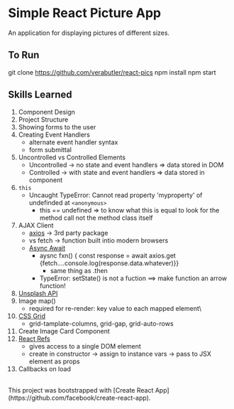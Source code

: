 # Simple React Picture App
An application for displaying pictures of different sizes.

## To Run
git clone https://github.com/verabutler/react-pics
npm install
npm start

## Skills Learned
1. Component Design
2. Project Structure
3. Showing forms to the user
4. Creating Event Handlers
    - alternate event handler syntax
    - form submittal
5. Uncontrolled vs Controlled Elements
    - Uncontrolled -> no state and event handlers => data stored in DOM
    - Controlled -> with state and event handlers => data stored in component
6. `this`
    - Uncaught TypeError: Cannot read property 'myproperty' of undefinded at `<anonymous>`
        - this == undefined => to know what this is equal to look for the method call 
          not the method class itself
7. AJAX Client
    - [axios](https://www.npmjs.com/package/axios) -> 3rd party package
    - vs fetch -> function built intio modern browsers
    - [Async Await](https://javascript.info/async-await)
        - aysnc fxn() { const response = await axios.get {fetch....console.log(response.data.whatever)}}
            - same thing as .then
        - TypeError: setState() is not a fuction ==> make function an arrow function!
8. [Unsplash API](https://www.unpslash.com/developers)
9. Image map()
    - required for re-render: key value to each mapped element\
10. [CSS Grid](https://css-tricks.com/snippets/css/complete-guide-grid/)
    - grid-tamplate-columns, grid-gap, grid-auto-rows
11. Create Image Card Component
12. [React Refs](https://reactjs.org/docs/refs-and-the-dom.html)
    - gives access to a single DOM element
    - create in constructor -> assign to instance vars -> pass to JSX element as props
13. Callbacks on load

<br />
This project was bootstrapped with [Create React App](https://github.com/facebook/create-react-app).
